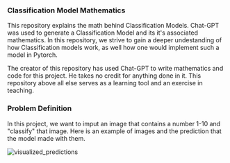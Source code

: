 ### Classification Model Mathematics
This repository explains the math behind Classification Models. 
Chat-GPT was used to generate a Classification Model and its it's associated mathematics. 
In this repository, we strive to gain a deeper undestanding of how Classification models work, 
as well how one would implement such a model in Pytorch.

The creator of this repository has used Chat-GPT to write mathematics and code for this project. 
He takes no credit for anything done in it.
This repository above all else serves as a learning tool and an exercise in teaching.

### Problem Definition
In this project, we want to imput an image that contains a number 1-10 and "classify" that image. 
Here is an example of images and the prediction that the model made with them.

![visualized_predictions](https://github.com/user-attachments/assets/b114738e-7adc-46f2-bea6-b11b95d53d41)
